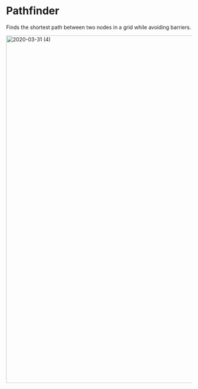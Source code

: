 # Pathfinder
Finds the shortest path between two nodes in a grid while avoiding barriers.

<img width="942" alt="2020-03-31 (4)" src="https://user-images.githubusercontent.com/40620583/78057121-3745f480-7354-11ea-9578-61615140ee74.png">

